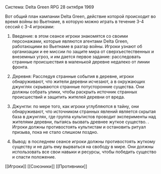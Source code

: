 Система: Delta Green RPG
28 октября 1969

Вот общий план кампании Delta Green, действие которой происходит во время войны во Вьетнаме, в которую можно играть в течение 3-4 сессий с 3-4 игроками:

1.  Введение: в этом сеансе игроки знакомятся со своими персонажами, которые являются агентами Delta Green, работающими во Вьетнаме в разгар войны. Игроки узнают об организации и ее миссии по защите мира от сверхъестественных и внеземных угроз, и им дается первое задание: расследовать странные происшествия в маленькой деревне недалеко от линии фронта.
    
2.  Деревня: Расследуя странные события в деревне, игроки обнаруживают, что жители деревни исчезают, а в окружающих джунглях скрываются странные потусторонние существа. Они должны собрать улики, чтобы раскрыть источник странных происшествий и защитить жителей деревни от вреда.
    
3.  Джунгли: по мере того, как игроки углубляются в тайну, они обнаруживают, что источником странных явлений является скрытая база в джунглях, где группа культистов проводит эксперименты над жителями деревни, пытаясь вызвать древнее жуткое существо. . Игроки должны противостоять культистам и остановить ритуал призыва, пока не стало слишком поздно.
    
4.  Вывод: в последнем сеансе игроки должны противостоять жуткому существу и не дать ему вырваться на свободу в мире. Они должны использовать все свои навыки и ресурсы, чтобы победить существо и спасти положение.




[[Игроки]]
[[Союзники]]
[[Противники]]

